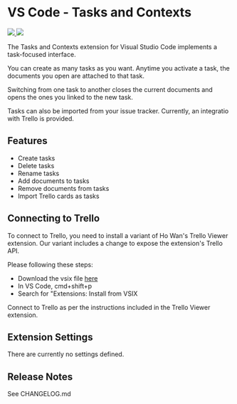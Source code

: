 # VS Code - Tasks and Contexts

<a href="https://marketplace.visualstudio.com/items?itemName=choppedcode.tasks-and-contexts" title="Go to VS marketplace">
  <img src="https://vsmarketplacebadge.apphb.com/version-short/choppedcode.vscode-tasks-and-contexts.svg">
</a>
<a href="https://github.com/choppedcode/vscode-tasks-and-contexts" title="Go to Github repo">
  <img src="https://vsmarketplacebadge.apphb.com/installs/choppedcode.vscode-tasks-and-contexts.svg">
</a>

The Tasks and Contexts extension for Visual Studio Code implements a task-focused interface.

You can create as many tasks as you want. Anytime you activate a task, the documents you open are attached to that task.

Switching from one task to another closes the current documents and opens the ones you linked to the new task.

Tasks can also be imported from your issue tracker. Currently, an integratio with Trello is provided.


## Features

- Create tasks
- Delete tasks
- Rename tasks
- Add documents to tasks
- Remove documents from tasks
- Import Trello cards as tasks

## Connecting to Trello

To connect to Trello, you need to install a variant of Ho Wan's Trello Viewer extension. 
Our variant includes a change to expose the extension's Trello API.

Please following these steps:
- Download the vsix file [here](https://github.com/choppedcode/vscode-tasks-and-contexts)
- In VS Code, cmd+shift+p
- Search for "Extensions: Install from VSIX

Connect to Trello as per the instructions included in the Trello Viewer extension.

## Extension Settings

There are currently no settings defined.

## Release Notes

See CHANGELOG.md
